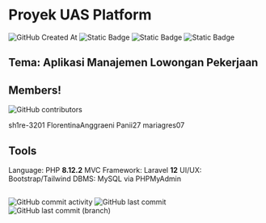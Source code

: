 # Proyek UAS Platform
![GitHub Created At](https://img.shields.io/github/created-at/sh1re-3201/phpUas)
![Static Badge](https://img.shields.io/badge/Editor-Visual_Studio_Code-blue) ![Static Badge](https://img.shields.io/badge/Language-PHP-lightblue) ![Static Badge](https://img.shields.io/badge/Framework-Laravel-red)



## Tema: Aplikasi Manajemen Lowongan Pekerjaan

## Members!
![GitHub contributors](https://img.shields.io/github/contributors/sh1re-3201/phpUas)

sh1re-3201
FlorentinaAnggraeni
Panii27
mariagres07

## Tools

Language: PHP **8.12.2**
MVC Framework: Laravel **12**
UI/UX: Bootstrap/Tailwind
DBMS: MySQL via PHPMyAdmin

##
![GitHub commit activity](https://img.shields.io/github/commit-activity/t/sh1re-3201/phpUas) ![GitHub last commit](https://img.shields.io/github/last-commit/sh1re-3201/phpUas) ![GitHub last commit (branch)](https://img.shields.io/github/last-commit/sh1re-3201/phpUas/master) 



